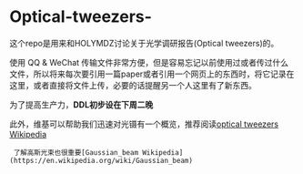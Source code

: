 # Optical-tweezers-
这个repo是用来和HOLYMDZ讨论关于光学调研报告(Optical tweezers)的。

使用 QQ & WeChat 传输文件非常方便，但是容易忘记以前使用过或者传过什么文件，所以将来每次要引用一篇paper或者引用一个网页上的东西时，将它记录在这里，或者直接将文件上传，必要的话提醒另一个人这里有了新东西。

为了提高生产力，**DDL初步设在下周二晚**

此外，维基可以帮助我们迅速对光镊有一个概览，推荐阅读[optical tweezers Wikipedia](https://en.wikipedia.org/wiki/Optical_tweezers)
      
     了解高斯光束也很重要[Gaussian_beam Wikipedia](https://en.wikipedia.org/wiki/Gaussian_beam)

